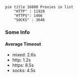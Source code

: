 
```mermaid
pie title 16600 Proxies in list
    "HTTP" : 11928
    "HTTPS": 1466
    "SOCKS" : 3646
```

### Some Info
#### Average Timeout

- mixed: 2.6s
- http: 1.2s
- https: 8.5s
- socks: 4.5s